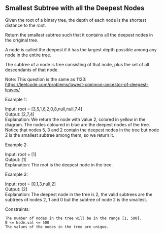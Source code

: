 ## Smallest Subtree with all the Deepest Nodes

Given the root of a binary tree, the depth of each node is the shortest distance to the root.

Return the smallest subtree such that it contains all the deepest nodes in the original tree.

A node is called the deepest if it has the largest depth possible among any node in the entire tree.

The subtree of a node is tree consisting of that node, plus the set of all descendants of that node.

Note: This question is the same as 1123: https://leetcode.com/problems/lowest-common-ancestor-of-deepest-leaves/

 

Example 1:

Input: root = [3,5,1,6,2,0,8,null,null,7,4]  
Output: [2,7,4]  
Explanation: We return the node with value 2, colored in yellow in the diagram.
The nodes coloured in blue are the deepest nodes of the tree.
Notice that nodes 5, 3 and 2 contain the deepest nodes in the tree but node 2 is the smallest subtree among them, so we return it.

Example 2:

Input: root = [1]  
Output: [1]  
Explanation: The root is the deepest node in the tree.

Example 3:

Input: root = [0,1,3,null,2]  
Output: [2]  
Explanation: The deepest node in the tree is 2, the valid subtrees are the subtrees of nodes 2, 1 and 0 but the subtree of node 2 is the smallest.

 

Constraints:

    The number of nodes in the tree will be in the range [1, 500].
    0 <= Node.val <= 500
    The values of the nodes in the tree are unique.
